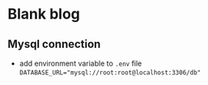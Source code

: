 # Blank blog

## Mysql connection 
- add environment variable to `.env` file
`DATABASE_URL="mysql://root:root@localhost:3306/db"`
